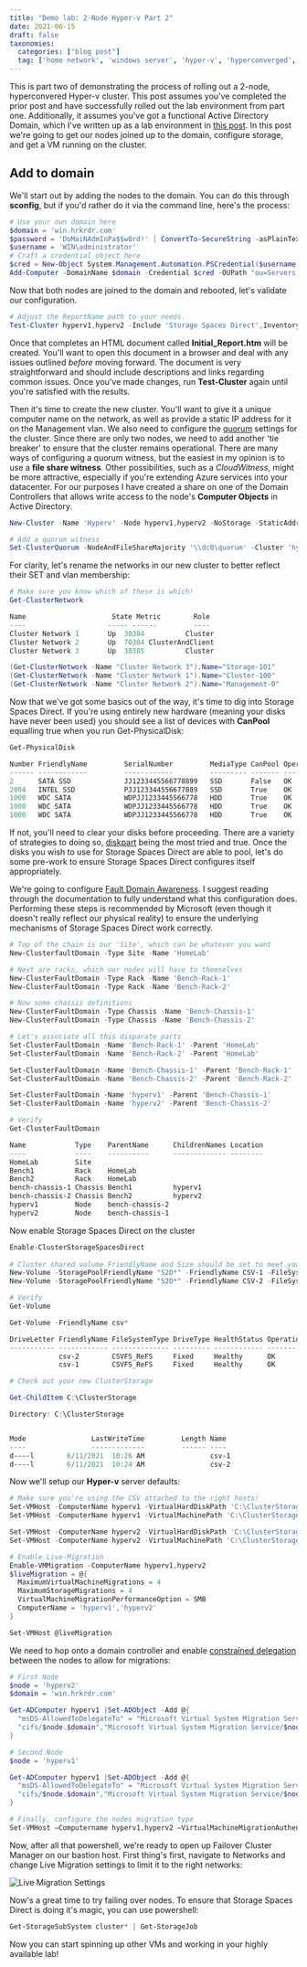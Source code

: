 ```yaml
---
title: "Demo lab: 2-Node Hyper-v Part 2"  
date: 2021-06-15
draft: false  
taxonomies:
  categories: ["blog post"]  
  tag: ['home network', 'windows server', 'hyper-v', 'hyperconverged','virtualization']  
---
```


This is part two of demonstrating the process of rolling out a 2-node, hyperconvered Hyper-v cluster. This post assumes you've completed the prior post and have successfully rolled out the lab environment from part one. Additionally, it assumes you've got a functional Active Directory Domain, which I've written up as a lab environment in [this post](https://blog.harkreader.me/posts/dir_services_1/). In this post we're going to get our nodes joined up to the domain, configure storage, and get a VM running on the cluster. 

## Add to domain

We'll start out by adding the nodes to the domain. You can do this through **sconfig**, but if you'd rather do it via the command line, here's the process: 

```powershell
# Use your own domain here
$domain = 'win.hrkrdr.com' 
$password = 'DoMaiNAdmInPa$$w0rd!' | ConvertTo-SecureString -asPlainText -Force
$username = 'WIN\administrator'
# Craft a credential object here
$cred = New-Object System.Management.Automation.PSCredential($username,$password)
Add-Computer -DomainName $domain -Credential $cred -OUPath "ou=Servers,dc=win,dc=hrkrdr,dc=com" -Restart
```

Now that both nodes are joined to the domain and rebooted, let's validate our configuration. 

```powershell
# Adjust the ReportName path to your needs.
Test-Cluster hyperv1,hyperv2 -Include 'Storage Spaces Direct',Inventory,Network,'System Configuration' -ReportName 'C:\Users\administrator\Documents\Initial_Report'
```
Once that completes an HTML document called **Initial_Report.htm** will be created. You'll want to open this document in a browser and deal with any issues outlined _before_ moving forward. The document is very straightforward and should include descriptions and links regarding common issues. Once you've made changes, run **Test-Cluster** again until you're satisfied with the results. 

Then it's time to create the new cluster. You'll want to give it a unique computer name on the network, as well as provide a static IP address for it on the Management vlan. We also need to configure the [quorum](https://docs.microsoft.com/en-us/windows-server/failover-clustering/manage-cluster-quorum) settings for the cluster. Since there are only two nodes, we need to add another 'tie breaker' to ensure that the cluster remains operational. There are many ways of configuring a quorum witness, but the easiest in my opinion is to use a **file share witness**. Other possibilities, such as a *CloudWitness*, might be more attractive, especially if you're extending Azure services into your datacenter. For our purposes I have created a share on one of the Domain Controllers that allows write access to the node's **Computer Objects** in Active Directory. 

```powershell
New-Cluster -Name 'Hyperv' -Node hyperv1,hyperv2 -NoStorage -StaticAddress 172.16.30.7

# Add a quorum witness
Set-ClusterQuorum -NodeAndFileShareMajority '\\dc0\quorum' -Cluster 'hyperv'
```
For clarity, let's rename the networks in our new cluster to better reflect their SET and vlan membership: 

```powershell
# Make sure you know which of these is which! 
Get-ClusterNetwork 

Name                     State Metric        Role
----                    ----- ------         ----
Cluster Network 1       Up  30384          Cluster
Cluster Network 2       Up  70384 ClusterAndClient
Cluster Network 3       Up  30385          Cluster

(Get-ClusterNetwork -Name "Cluster Network 3").Name="Storage-101"
(Get-ClusterNetwork -Name "Cluster Network 1").Name="Cluster-100"
(Get-ClusterNetwork -Name "Cluster Network 2").Name="Management-0"
```

Now that we've got some basics out of the way, it's time to dig into Storage Spaces Direct. If you're using entirely new hardware (meaning your disks have never been used) you should see a list of devices with **CanPool** equalling true when you run Get-PhysicalDisk: 

```powershell
Get-PhysicalDisk

Number FriendlyName         SerialNumber         MediaType CanPool OperationalStatus HealthStatus Usage            Size 
------ ------------         ------------         --------- ------- ----------------- ------------ -----            ---- 
2      SATA SSD             JJ1233445566778899   SSD       False   OK                Healthy      Auto-Select  59.63 GB 
2004   INTEL SSD            PJJ123344556677889   SSD       True    OK                Healthy      Auto-Select 894.25 GB 
1000   WDC SATA             WDPJJ1233445566778   HDD       True    OK                Healthy      Auto-Select   2.73 TB 
1000   WDC SATA             WDPJJ1233445566778   HDD       True    OK                Healthy      Auto-Select   2.73 TB 
1000   WDC SATA             WDPJJ1233445566778   HDD       True    OK                Healthy      Auto-Select   2.73 TB 
```

If not, you'll need to clear your disks before proceeding. There are a variety of strategies to doing so, [diskpart](https://docs.microsoft.com/en-us/windows-server/administration/windows-commands/diskpart) being the most tried and true. Once the disks you wish to use for Storage Spaces Direct are able to pool, let's do some pre-work to ensure Storage Spaces Direct configures itself appropriately. 

We're going to configure [Fault Domain Awareness](https://docs.microsoft.com/en-us/windows-server/failover-clustering/fault-domains). I suggest reading through the documentation to fully understand what this configuration does. Performing these steps is recommended by Microsoft (even though it doesn't really reflect our physical reality) to ensure the underlying mechanisms of Storage Spaces Direct work correctly. 

```powershell
# Top of the chain is our 'Site', which can be whatever you want
New-ClusterfaultDomain -Type Site -Name 'HomeLab'

# Next are racks, which our nodes will have to themselves
New-ClusterFaultDomain -Type Rack -Name 'Bench-Rack-1'
New-ClusterFaultDomain -Type Rack -Name 'Bench-Rack-2'

# Now some chassis definitions
New-ClusterFaultDomain -Type Chassis -Name 'Bench-Chassis-1'
New-ClusterFaultDomain -Type Chassis -Name 'Bench-Chassis-2'

# Let's associate all this disparate parts
Set-ClusterFaultDomain -Name 'Bench-Rack-1' -Parent 'HomeLab'
Set-ClusterFaultDomain -Name 'Bench-Rack-2' -Parent 'HomeLab'

Set-ClusterFaultDomain -Name 'Bench-Chassis-1' -Parent 'Bench-Rack-1'
Set-ClusterFaultDomain -Name 'Bench-Chassis-2' -Parent 'Bench-Rack-2'

Set-ClusterFaultDomain -Name 'hyperv1' -Parent 'Bench-Chassis-1'
Set-ClusterFaultDomain -Name 'hyperv2' -Parent 'Bench-Chassis-2'

# Verify
Get-ClusterFaultDomain

Name            Type    ParentName      ChildrenNames Location 
----            ----    ----------      ------------- -------- 
HomeLab         Site
Bench1          Rack    HomeLab
Bench2          Rack    HomeLab
bench-chassis-1 Chassis Bench1          hyperv1
bench-chassis-2 Chassis Bench2          hyperv2
hyperv1         Node    bench-chassis-2
hyperv2         Node    bench-chassis-1
```

Now enable Storage Spaces Direct on the cluster

```powershell
Enable-ClusterStorageSpacesDirect
 
# Cluster shared volume FriendlyName and Size should be set to meet your requirements
New-Volume -StoragePoolFriendlyName "S2D*" -FriendlyName CSV-1 -FileSystem CSVFS_ReFS -Size 3TB
New-Volume -StoragePoolFriendlyName "S2D*" -FriendlyName CSV-2 -FileSystem CSVFS_ReFS -Size 3TB

# Verify
Get-Volume 

Get-Volume -FriendlyName csv*

DriveLetter FriendlyName FileSystemType DriveType HealthStatus OperationalStatus SizeRemaining Size 
----------- ------------ -------------- --------- ------------ ----------------- ------------- ---- 
            csv-2        CSVFS_ReFS     Fixed     Healthy      OK                      2.95 TB 3 TB
            csv-1        CSVFS_ReFS     Fixed     Healthy      OK                      2.98 TB 3 TB

# Check out your new ClusterStorage

Get-ChildItem C:\ClusterStorage

Directory: C:\ClusterStorage


Mode                LastWriteTime         Length Name
----                -------------         ------ ----
d----l        6/11/2021  10:26 AM                csv-1
d----l        6/11/2021  10:24 AM                csv-2
```

Now we'll setup our **Hyper-v** server defaults: 

```powershell
# Make sure you're using the CSV attached to the right hosts! 
Set-VMHost -ComputerName hyperv1 -VirtualHardDiskPath 'C:\ClusterStorage\csv-1\vhd'
Set-VMHost -ComputerName hyperv1 -VirtualMachinePath 'C:\ClusterStorage\csv-1'

Set-VMHost -ComputerName hyperv2 -VirtualHardDiskPath 'C:\ClusterStorage\csv-2\vhd'
Set-VMHost -ComputerName hyperv2 -VirtualMachinePath 'C:\ClusterStorage\csv-2'

# Enable Live-Migration
Enable-VMMigration -ComputerName hyperv1,hyperv2
$liveMigration = @{
  MaximumVirtualMachineMigrations = 4
  MaximumStorageMigrations = 4
  VirtualMachineMigrationPerformanceOption = SMB
  ComputerName = 'hyperv1','hyperv2'
}

Set-VMHost @liveMigration
```

We need to hop onto a domain controller and enable [constrained delegation](https://docs.microsoft.com/en-us/windows-server/security/kerberos/kerberos-constrained-delegation-overview) between the nodes to allow for migrations:

```powershell
# First Node
$node = 'hyperv2'
$domain = 'win.hrkrdr.com'

Get-ADComputer hyperv1 |Set-ADObject -Add @{
  "msDS-AllowedToDelegateTo" = "Microsoft Virtual System Migration Service/$node.$domain",
  "cifs/$node.$domain","Microsoft Virtual System Migration Service/$node", "cifs/$node"
}

# Second Node
$node = 'hyperv1'

Get-ADComputer hyperv1 |Set-ADObject -Add @{
  "msDS-AllowedToDelegateTo" = "Microsoft Virtual System Migration Service/$node.$domain",
  "cifs/$node.$domain","Microsoft Virtual System Migration Service/$node", "cifs/$node"
}

# Finally, configure the nodes migration type
Set-VMHost –Computername hyperv1,hyperv2 –VirtualMachineMigrationAuthenticationType Kerberos
```

Now, after all that powershell, we're ready to open up Failover Cluster Manager on our bastion host. First thing's first, navigate to Networks and change Live Migration settings to limit it to the right networks: 

![Live Migration Settings](/imgs/2021.06_2node_2_livemig.png) 

Now's a great time to try failing over nodes. To ensure that Storage Spaces Direct is doing it's magic, you can use powershell: 

```powershell
Get-StorageSubSystem cluster* | Get-StorageJob
```

Now you can start spinning up other VMs and working in your highly available lab!

